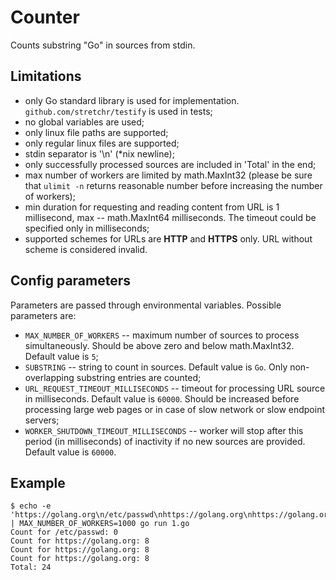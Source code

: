 # Counter

Counts substring "Go" in sources from stdin.

## Limitations

* only Go standard library is used for implementation. `github.com/stretchr/testify` is used in tests;
* no global variables are used;
* only linux file paths are supported;
* only regular linux files are supported;
* stdin separator is '\n' (*nix newline);
* only successfully processed sources are included in 'Total' in the end;
* max number of workers are limited by math.MaxInt32 (please be sure that `ulimit -n` returns reasonable number before increasing the number of workers);
* min duration for requesting and reading content from URL is 1 millisecond, max -- math.MaxInt64 milliseconds. The timeout could be specified only in milliseconds;
* supported schemes for URLs are **HTTP** and **HTTPS** only. URL without scheme is considered invalid.

## Config parameters

Parameters are passed through environmental variables. Possible parameters are:
* `MAX_NUMBER_OF_WORKERS` -- maximum number of sources to process simultaneously. Should be above zero and below math.MaxInt32. Default value is `5`;
* `SUBSTRING` -- string to count in sources. Default value is `Go`. Only non-overlapping substring entries are counted;
* `URL_REQUEST_TIMEOUT_MILLISECONDS` -- timeout for processing URL source in milliseconds. Default value is `60000`. Should be increased before processing large web pages or in case of slow network or slow endpoint servers;
* `WORKER_SHUTDOWN_TIMEOUT_MILLISECONDS` -- worker will stop after this period (in milliseconds) of inactivity if no new sources are provided. Default value is `60000`.

## Example

```
$ echo -e 'https://golang.org\n/etc/passwd\nhttps://golang.org\nhttps://golang.org' | MAX_NUMBER_OF_WORKERS=1000 go run 1.go
Count for /etc/passwd: 0
Count for https://golang.org: 8
Count for https://golang.org: 8
Count for https://golang.org: 8
Total: 24
```
